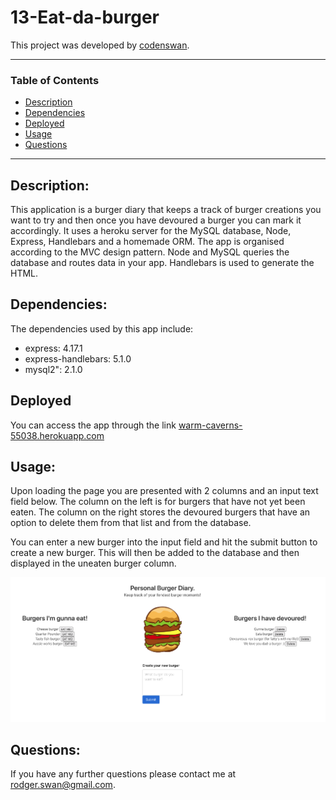 # 13-Eat-da-burger

This project was developed by [codenswan](https://github.com/codenswan).

------------------------------------------------------------

### Table of Contents
* [Description](#Description)
* [Dependencies](#Dependencies)
* [Deployed](#Deployed)
* [Usage](#Usage)
* [Questions](#Questions)

------------------------------------------------------------

## Description:
This application is a burger diary that keeps a track of burger creations you want to try and then once you have devoured a burger you can mark it accordingly. It uses a heroku server for the MySQL database, Node, Express, Handlebars and a homemade ORM. The app is organised according to the MVC design pattern. Node and MySQL queries the database and routes data in your app. Handlebars is used to generate the HTML.
    
## Dependencies:
The dependencies used by this app include:
+ express: 4.17.1
+ express-handlebars: 5.1.0
+ mysql2": 2.1.0

## Deployed
You can access the app through the link [warm-caverns-55038.herokuapp.com](https://warm-caverns-55038.herokuapp.com/)

## Usage:
Upon loading the page you are presented with 2 columns and an input text field below. The column on the left is for burgers that have not yet been eaten. The column on the right stores the devoured burgers that have an option to delete them from that list and from the database.

You can enter a new burger into the input field and hit the submit button to create a new burger. This will then be added to the database and then displayed in the uneaten burger column.

![](Screen%20Shot%202020-08-18%20at%203.56.02%20pm.png)


## Questions:
If you have any further questions please contact me at [rodger.swan@gmail.com](mailto:rodger.swan@gmail.com).
